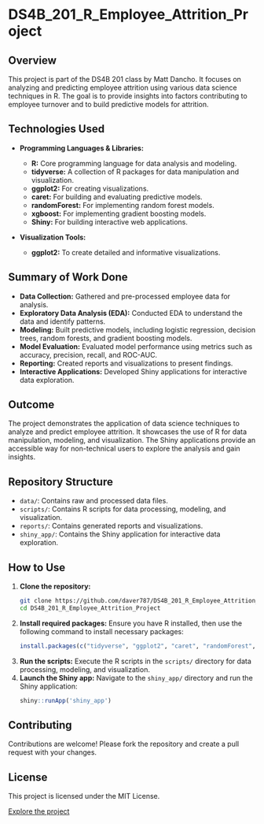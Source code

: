 # DS4B_201_R_Employee_Attrition_Project

## Overview
This project is part of the DS4B 201 class by Matt Dancho. It focuses on analyzing and predicting employee attrition using various data science techniques in R. The goal is to provide insights into factors contributing to employee turnover and to build predictive models for attrition.

## Technologies Used
- **Programming Languages & Libraries:**
  - **R:** Core programming language for data analysis and modeling.
  - **tidyverse:** A collection of R packages for data manipulation and visualization.
  - **ggplot2:** For creating visualizations.
  - **caret:** For building and evaluating predictive models.
  - **randomForest:** For implementing random forest models.
  - **xgboost:** For implementing gradient boosting models.
  - **Shiny:** For building interactive web applications.
  
- **Visualization Tools:**
  - **ggplot2:** To create detailed and informative visualizations.

## Summary of Work Done
- **Data Collection:** Gathered and pre-processed employee data for analysis.
- **Exploratory Data Analysis (EDA):** Conducted EDA to understand the data and identify patterns.
- **Modeling:** Built predictive models, including logistic regression, decision trees, random forests, and gradient boosting models.
- **Model Evaluation:** Evaluated model performance using metrics such as accuracy, precision, recall, and ROC-AUC.
- **Reporting:** Created reports and visualizations to present findings.
- **Interactive Applications:** Developed Shiny applications for interactive data exploration.

## Outcome
The project demonstrates the application of data science techniques to analyze and predict employee attrition. It showcases the use of R for data manipulation, modeling, and visualization. The Shiny applications provide an accessible way for non-technical users to explore the analysis and gain insights.

## Repository Structure
- `data/`: Contains raw and processed data files.
- `scripts/`: Contains R scripts for data processing, modeling, and visualization.
- `reports/`: Contains generated reports and visualizations.
- `shiny_app/`: Contains the Shiny application for interactive data exploration.

## How to Use
1. **Clone the repository:**
   ```bash
   git clone https://github.com/daver787/DS4B_201_R_Employee_Attrition_Project.git
   cd DS4B_201_R_Employee_Attrition_Project
   ```
2. **Install required packages:**
   Ensure you have R installed, then use the following command to install necessary packages:
   ```R
   install.packages(c("tidyverse", "ggplot2", "caret", "randomForest", "xgboost", "shiny"))
   ```
3. **Run the scripts:**
   Execute the R scripts in the `scripts/` directory for data processing, modeling, and visualization.
4. **Launch the Shiny app:**
   Navigate to the `shiny_app/` directory and run the Shiny application:
   ```R
   shiny::runApp('shiny_app')
   ```

## Contributing
Contributions are welcome! Please fork the repository and create a pull request with your changes.

## License
This project is licensed under the MIT License.

[Explore the project](https://github.com/daver787/DS4B_201_R_Employee_Attrition_Project)
